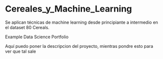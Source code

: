 # Cereales_y_Machine_Learning
Se aplican técnicas de machine learning desde principiante a intermedio en el dataset 80 Cereals.


Example Data Science Portfolio

Aquí puedo poner la descripcion del proyecto, mientras pondre esto para ver que tal sale
